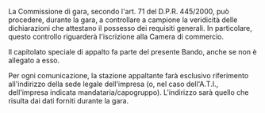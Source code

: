 La Commissione di gara, secondo l'art. 71 del D.P.R. 445/2000, può procedere, durante la gara, a controllare a campione la veridicità delle dichiarazioni che attestano il possesso dei requisiti generali. In particolare, questo controllo riguarderà l'iscrizione alla Camera di commercio.

Il capitolato speciale di appalto fa parte del presente Bando, anche se non è allegato a esso.

Per ogni comunicazione, la stazione appaltante farà esclusivo riferimento all'indirizzo della sede legale dell'impresa (o, nel caso dell'A.T.I., dell'impresa indicata mandataria/capogruppo). L'indirizzo sarà quello che risulta dai dati forniti durante la gara.
